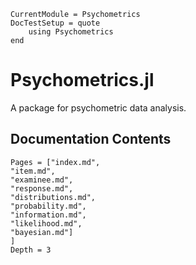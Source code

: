```@meta
CurrentModule = Psychometrics
DocTestSetup = quote
    using Psychometrics
end
```
# Psychometrics.jl

A package for psychometric data analysis.

## Documentation Contents

```@contents
Pages = ["index.md",
"item.md",
"examinee.md",
"response.md",
"distributions.md",
"probability.md",
"information.md",
"likelihood.md",
"bayesian.md"]
]
Depth = 3
```

